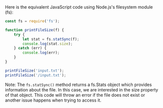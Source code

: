 Here is the equivalent JavaScript code using Node.js's filesystem module (fs):

```javascript
const fs = require('fs');

function printFileSize(f) {
    try {
        let stat = fs.statSync(f);
        console.log(stat.size);
    } catch (err) {
        console.log(err);
    }
}

printFileSize('input.txt');
printFileSize('/input.txt');
```
Note: The `fs.statSync()` method returns a fs.Stats object which provides information about the file. In this case, we are interested in the size property of that object. This code will throw an error if the file does not exist or another issue happens when trying to access it.
